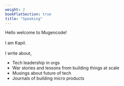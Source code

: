 ```yaml
---
weight: 2
bookFlatSection: true
title: "Speaking"
---
```



Hello welcome to Mugencode! \
\
I am Kapil.\
\
I write about,

- Tech leadership in orgs
- War stories and lessons from building things at scale
- Musings about future of tech
- Journals of building micro products
